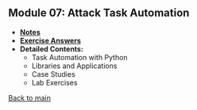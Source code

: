 ## Module 07: Attack Task Automation

- **[Notes](notes.md)**
- **[Exercise Answers](exercises/README.md)**
- **Detailed Contents:**
  - Task Automation with Python
  - Libraries and Applications
  - Case Studies
  - Lab Exercises

[Back to main](https://github.com/rot0xd/SecurityTube/blob/master/SPSE/README.md)
